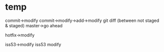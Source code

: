 # temp
commit->modify
commit->modify->add->modify
git diff (between not staged & staged)
master->go ahead

hotfix->modify

iss53->modify
iss53 modify
